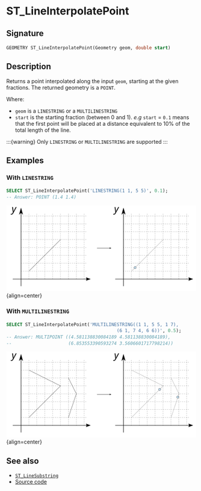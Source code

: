 # ST_LineInterpolatePoint

## Signature

```sql
GEOMETRY ST_LineInterpolatePoint(Geometry geom, double start)
```

## Description

Returns a point interpolated along the input `geom`, starting at the given fractions. The returned geometry is a `POINT`.

Where:

* `geom` is a `LINESTRING` or a `MULTILINESTRING`
* `start` is the starting fraction (between 0 and 1). *e.g* `start` = `0.1` means that the first point will be placed at a distance equivalent to 10% of the total length of the line.

:::{warning}
Only `LINESTRING` or `MULTILINESTRING` are supported
:::

## Examples

### With `LINESTRING`

```sql
SELECT ST_LineInterpolatePoint('LINESTRING(1 1, 5 5)', 0.1);
-- Answer: POINT (1.4 1.4)
```
![](./ST_LineInterpolatePoint_1.png){align=center}

### With `MULTILINESTRING`

```sql
SELECT ST_LineInterpolatePoint('MULTILINESTRING((1 1, 5 5, 1 7), 
                                         (6 1, 7 4, 6 6))', 0.5);
-- Answer: MULTIPOINT ((4.581138830084189 4.581138830084189), 
--                     (6.853553390593274 3.5606601717798214))
```

![](./ST_LineInterpolatePoint_2.png){align=center}


## See also

* [`ST_LineSubstring`](../ST_LineSubstring)
* <a href="https://github.com/orbisgis/h2gis/blob/master/h2gis-functions/src/main/java/org/h2gis/functions/spatial/linear_referencing/ST_LineInterpolatePoint.java" target="_blank">Source code</a>
